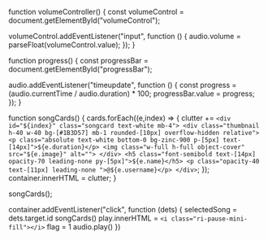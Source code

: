 
function volumeController() {
  const volumeControl = document.getElementById("volumeControl");

  volumeControl.addEventListener("input", function () {
    audio.volume = parseFloat(volumeControl.value);
  });
}




function progress() {
  const progressBar = document.getElementById("progressBar");

  audio.addEventListener("timeupdate", function () {
    const progress = (audio.currentTime / audio.duration) * 100;
    progressBar.value = progress;
  });
}





function songCards() {
  cards.forEach((e,index) => {
    clutter += `<div id="${index}" class="songcard text-white mb-4">
                            <div class="thumbnail h-40 w-40 bg-[#1B3D57] mb-1 rounded-[10px] overflow-hidden relative">
                            <p class="absolute text-white bottom-0 bg-zinc-900 p-[5px] text-[14px]">${e.duration}</p>
                                <img class="w-full h-full object-cover" src="${e.image}" alt="">
                            </div>
                            <h5 class="font-semibold text-[14px] opacity-70 leading-none py-[5px]">${e.name}</h5>
                            <p class="opacity-40 text-[11px] leading-none ">@${e.username}</p>
                        </div>`;
  });
  container.innerHTML = clutter;
}

songCards();


container.addEventListener("click", function (dets) {
    selectedSong = dets.target.id
    songCards()
    play.innerHTML = `<i class="ri-pause-mini-fill"></i>`
    flag = 1
    audio.play()
})